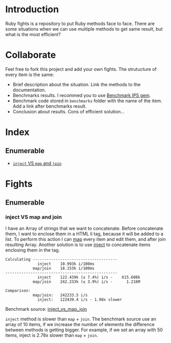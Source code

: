 # Introduction
Ruby fights is a repository to put Ruby methods face to face. There are some situations when we can use multiple methods to get same result, but what is the most efficient?

# Collaborate
Feel free to fork this project and add your own fights. The strutucture of every item is the same:

* Brief description about the situation. Link the methods to the documentation.
* Benchmarks results. I recommed you to use [Benchmark IPS gem](https://github.com/evanphx/benchmark-ips).
* Benchmark code stored in `benchmarks` folder with the name of the item. Add a link after benchmarks result.
* Conclusion about results. Cons of efficient solution...

# Index

## Enumerable

* [`inject` VS `map` and `join`](#inject-vs-map-and-join)

# Fights

## Enumerable 

### inject VS map and join

I have an Array of strings that we want to concatenate. Before concatenate them, I want to enclose them in a HTML li tag, because it will be added to a list. To perform this action I can [map](http://ruby-doc.org/core-2.2.3/Enumerable.html#method-i-map) every item and edit them, and after join resulting Array. Another solution is to use [inject](http://ruby-doc.org/core-2.2.3/Enumerable.html#method-i-inject) to concatenate items enclosing them in the tag.

```
Calculating -------------------------------------
              inject    10.993k i/100ms
            map/join    18.153k i/100ms
-------------------------------------------------
              inject    122.439k (± 7.4%) i/s -    615.608k
            map/join    242.233k (± 3.9%) i/s -      1.216M

Comparison:
            map/join:   242233.5 i/s
              inject:   122439.4 i/s - 1.98x slower
```

Benchmark source: [inject\_vs\_map\_join](https://github.com/irbrocks/ruby-fights/blob/master/benchmarks/inject_vs_map_join.rb)

`inject` method is slower than `map` + `join`. The benchmark source use an array of 10 items, if we increase the number of elements the difference between methods is getting bigger. For example, if we set an array with 50 items, inject is 2.78x slower than `map` + `join`.